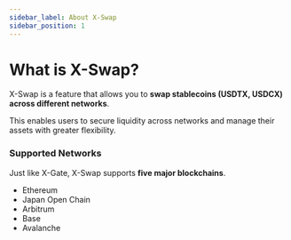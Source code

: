 ```yaml
---
sidebar_label: About X-Swap
sidebar_position: 1
---
```


# What is X-Swap?

X-Swap is a feature that allows you to **swap stablecoins (USDTX, USDCX) across different networks**.

This enables users to secure liquidity across networks and manage their assets with greater flexibility.

### **Supported Networks**

Just like X-Gate, X-Swap supports **five major blockchains**.

- Ethereum
- Japan Open Chain
- Arbitrum
- Base
- Avalanche